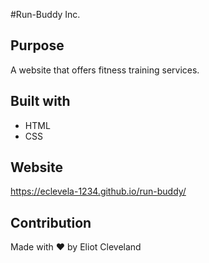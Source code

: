 #Run-Buddy Inc.

## Purpose
A website that offers fitness training services.

## Built with 

* HTML
* CSS

## Website
https://eclevela-1234.github.io/run-buddy/


## Contribution
Made with ❤️ by Eliot Cleveland


